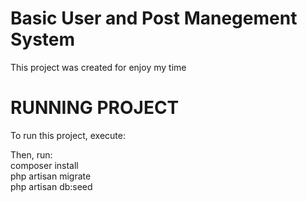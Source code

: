<h1>Basic User and Post Manegement System</h1>
<p>This project was created for enjoy my time</p>

<h1>RUNNING PROJECT</h1>
<p>To run this project, execute: <br>

Then, run: <br>
composer install <br>
php artisan migrate <br>
php artisan db:seed <br>

</p>
